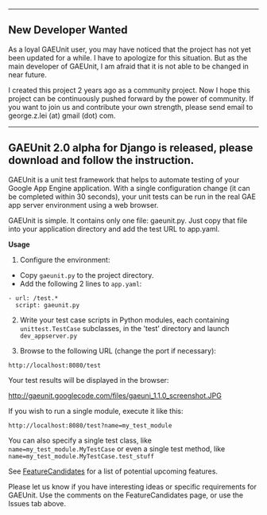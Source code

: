 
---

## New Developer Wanted ##

As a loyal GAEUnit user, you may have noticed that the project has not yet been updated for a while. I have to apologize for this situation. But as the main developer of GAEUnit, I am afraid that it is not able to be changed in near future.

I created this project 2 years ago as a community project. Now I hope this project can be continuously pushed forward by the power of community. If you want to join us and contribute your own strength, please send email to george.z.lei (at) gmail (dot) com.


---


## GAEUnit 2.0 alpha for Django is released, please download and follow the instruction. ##

GAEUnit is a unit test framework that helps to automate testing of your Google App Engine application. With a single configuration change (it can be completed within 30 seconds), your unit tests can be run in the real GAE app server environment using a web browser.

GAEUnit is simple. It contains only one file: gaeunit.py. Just copy that file into your application directory and add the test URL to app.yaml.

**Usage**

1. Configure the environment:
  * Copy `gaeunit.py` to the project directory.
  * Add the following 2 lines to `app.yaml`:

```
- url: /test.*
  script: gaeunit.py
```


2. Write your test case scripts in Python modules, each containing `unittest.TestCase` subclasses, in the 'test' directory and launch `dev_appserver.py`

3. Browse to the following URL (change the port if necessary):

```
http://localhost:8080/test
```

Your test results will be displayed in the browser:

http://gaeunit.googlecode.com/files/gaeuni_1.1.0_screenshot.JPG

If you wish to run a single module, execute it like this:

```
http://localhost:8080/test?name=my_test_module
```

You can also specify a single test class, like `name=my_test_module.MyTestCase` or even a single test method, like `name=my_test_module.MyTestCase.test_stuff`

See [FeatureCandidates](FeatureCandidates.md) for a list of potential upcoming features.

Please let us know if you have interesting ideas or specific requirements for GAEUnit.  Use the comments on the FeatureCandidates page, or use the Issues tab above.
